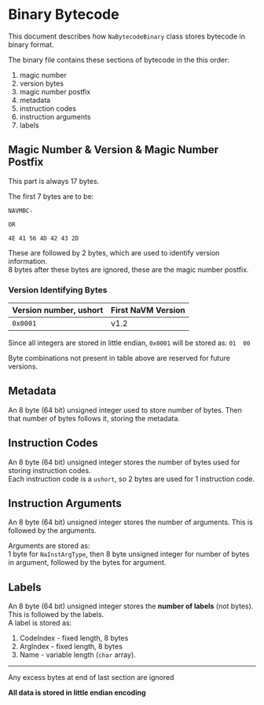 # Binary Bytecode
This document describes how `NaBytecodeBinary` class stores bytecode in binary format.

The binary file contains these sections of bytecode in the this order:

1. magic number
2. version bytes
3. magic number postfix
4. metadata
5. instruction codes
6. instruction arguments
7. labels

## Magic Number & Version & Magic Number Postfix
This part is always 17 bytes.  

The first 7 bytes are to be:
```
NAVMBC-

OR

4E 41 56 4D 42 43 2D
```
These are followed by 2 bytes, which are used to identify version information.  
8 bytes after these bytes are ignored, these are the magic number postfix.

### Version Identifying Bytes

| Version number, ushort|	First NaVM Version	|
| --------------------- | --------------------- |
| 		`0x0001`		| 		v1.2			|

Since all integers are stored in little endian, `0x0001` will be stored as: `01  00`  

Byte combinations not present in table above are reserved for future versions.

## Metadata
An 8 byte (64 bit) unsigned integer used to store number of bytes. Then that number of bytes follows it, storing the metadata.

## Instruction Codes
An 8 byte (64 bit) unsigned integer stores the number of bytes used for storing instruction codes.  
Each instruction code is a `ushort`, so 2 bytes are used for 1 instruction code.

## Instruction Arguments
An 8 byte (64 bit) unsigned integer stores the number of arguments. This is followed by the arguments.  

Arguments are stored as:  
1 byte for `NaInstArgType`, then 8 byte unsigned integer for number of bytes in argument, followed by the bytes for argument.

## Labels
An 8 byte (64 bit) unsigned integer stores the **number of labels** (not bytes). This is followed by the labels.  
A label is stored as:  

1. CodeIndex - fixed length, 8 bytes
2. ArgIndex - fixed length, 8 bytes
3. Name - variable length (`char` array).

---

Any excess bytes at end of last section are ignored

**All data is stored in little endian encoding**